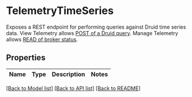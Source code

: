 # TelemetryTimeSeries

Exposes a REST endpoint for performing queries against Druid time series data. View Telemetry allows [POST of a Druid query](http://druid.io/docs/latest/querying/querying). Manage Telemetry allows [READ of broker status](http://druid.io/docs/latest/operations/api-reference.html#broker). 
## Properties
Name | Type | Description | Notes
------------ | ------------- | ------------- | -------------

[[Back to Model list]](../README.md#documentation-for-models) [[Back to API list]](../README.md#documentation-for-api-endpoints) [[Back to README]](../README.md)


